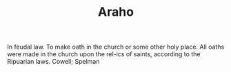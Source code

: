 ---
title: Araho
letter: A
permalink: "/definitions/bld-araho.html"
body: In feudal law. To make oath in the church or some other holy place. All oaths
  were made in the church upon the rel-ics of saints, according to the Ripuarian laws.
  Cowell; Spelman
published_at: '2018-07-07'
source: Black's Law Dictionary 2nd Ed (1910)
layout: post
---